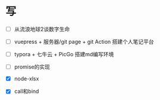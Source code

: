 # 写



- [ ] 从流浪地球2谈数字生命

- [ ] vuepress + 服务器/git page + git Action 搭建个人笔记平台

- [ ] typora + 七牛云 + PicGo 搭建md编写环境

- [ ] promise的实现

- [x] node-xlsx

- [x] call和bind  

